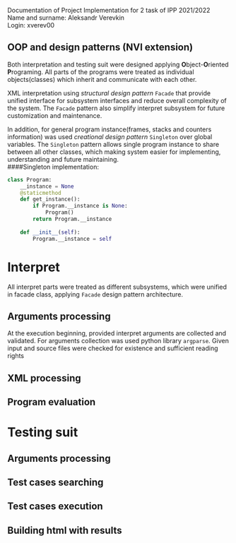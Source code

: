 Documentation of Project Implementation for 2 task of IPP 2021/2022<br/>
Name and surname: Aleksandr Verevkin<br/>
Login: xverev00<br/>

## OOP and design patterns (NVI extension)
Both interpretation and testing suit were designed applying 
**O**bject-**O**riented **P**rograming. 
All parts of the programs were treated as individual objects(classes)
which inherit and communicate with each other.

XML interpretation using *structural design pattern* `Facade` 
that provide unified interface
for subsystem interfaces and reduce overall complexity of the system.
The `Facade` pattern also simplify interpret subsystem for 
future customization and maintenance.

In addition, for general program instance(frames, stacks and counters information) 
was used *creational design pattern* `Singleton`
over global variables. The `Singleton` pattern allows single program instance
to share between all other classes, which making system easier for
implementing, understanding and future maintaining. <br/>
####Singleton implementation:
```python
class Program:
    __instance = None
    @staticmethod
    def get_instance():
        if Program.__instance is None:
            Program()
        return Program.__instance
    
    def __init__(self):
        Program.__instance = self
```

# Interpret
All interpret parts were treated as different subsystems, 
which were unified in facade class, 
applying `Facade` design pattern architecture.
## Arguments processing
At the execution beginning, provided interpret arguments are collected
and validated. For arguments collection was used python library `argparse`.
Given input and source files were checked for existence 
and sufficient reading rights

## XML processing

## Program evaluation

# Testing suit

## Arguments processing

## Test cases searching

## Test cases execution

## Building html with results
